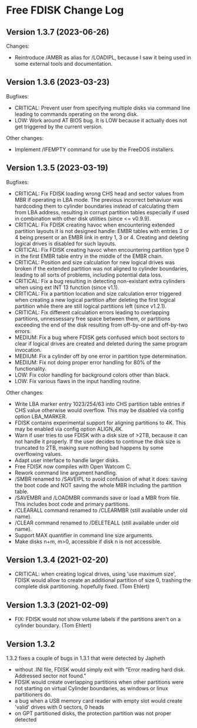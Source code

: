 Free FDISK Change Log
=====================


Version 1.3.7 (2023-06-26)
--------------------------
Changes:
 - Reintroduce /AMBR as alias for /LOADIPL, because I saw it being used in
   some external tools and documentation.


Version 1.3.6 (2023-03-23)
--------------------------
Bugfixes:
 - CRITICAL: Prevent user from specifying multiple disks via command line
     leading to commands operating on the wrong disk.
 - LOW: Work around AT BIOS bug. It is LOW because it actually does not get
     triggered by the current version.

Other changes:
 - Implement /IFEMPTY command for use by the FreeDOS installers.


Version 1.3.5 (2023-03-19)
--------------------------
Bugfixes:
 - CRITICAL: Fix FDISK loading wrong CHS head and sector values from MBR if
     operating in LBA mode. The previous incorrect behaviuor was hardcoding
     them to cylinder boundaries instead of calculating them from LBA address,
     resulting in corrupt partition tables especially if used in combination
     with other disk utilities (since <= v0.9.9).
 - CRITICAL: Fix FDISK creating havoc when encountering extended partition
     layouts it is not designed handle: EMBR tables with entries 3 or 4
     being present or an EMBR link in entry 1, 3 or 4. Creating and deleting
     logical drives is disabled for such layouts.
 - CRITICAL: Fix FDISK creating havoc when encountering partition type 0
     in the first EMBR table entry in the middle of the EMBR chain.
 - CRITICAL: Position and size calculation for new logical drives was broken
     if the extended partition was not aligned to cylinder boundaries, leading
     to all sorts of problems, including potential data loss.
 - CRITICAL: Fix a bug resulting in detecting non-existant extra cylinders
     when using ext INT 13 function (since v1.1).
 - CRITICAL: Fix a partition location and size calculation error triggered
     when creating a new logical partition after deleting the first logical
     partition while there are still logical partitions left (since v1.2.1).
 - CRITICAL: Fix different calculation errors leading to overlapping
     partitions, unnessessary free space between them, or partitions exceeding
     the end of the disk resulting from off-by-one and off-by-two errors.
 - MEDIUM: Fix a bug where FDISK gets confused which boot sectors to clear
     if logical drives are created and deleted during the same program
     invocation.
 - MEDIUM: Fix a cylinder off by one error in partition type determination.
 - MEDIUM: Fix not doing proper error handling for 80% of the functionality.
 - LOW: Fix color handling for background colors other than black.
 - LOW: Fix various flaws in the input handling routine.

Other changes:
 - Write LBA marker entry 1023/254/63 into CHS partition table entries if
   CHS value otherwise would overflow. This may be disabled via config  option
   LBA_MARKER.
 - FDISK contains experimental support for aligning partitions to 4K. This may
   be enabled via config option ALIGN_4K.
 - Warn if user tries to use FDISK with a disk size of >2TB, because it can
   not handle it properly. If the user decides to continue the disk size is
   truncated to 2TB, making sure nothing bad happens by some overflowing
   values.
 - Adapt user interface to handle larger disks.
 - Free FDISK now compiles with Open Watcom C.
 - Rework command line argument handling.
 - /SMBR renamed to /SAVEIPL to avoid confusion of what it does:
   saving the boot code and NOT saving the whole MBR including the
   partition table.
 - /SAVEMBR and /LOADMBR commands save or load a MBR from file. This includes
   boot code and primary partitions.
 - /CLEARALL command renamed to /CLEARMBR (still available under old name).
 - /CLEAR command renamed to /DELETEALL (still available under old name).
 - Support MAX quantifier in command line size arguments.
 - Make disks n+m, m>0, accessible if disk n is not accessible.


Version 1.3.4 (2021-02-20)
--------------------------
 - CRITICAL: when creating logical drives, using 'use maximum size', FDISK
   would allow to create an additional partition of size 0, trashing the
   complete disk partitioning. hopefully fixed. (Tom Ehlert)


Version 1.3.3 (2021-02-09)
--------------------------
 - FIX: FDISK would not show volume labels if the partitions aren't on a
   cylinder boundary. (Tom Ehlert)


Version 1.3.2 
-------------
1.3.2 fixes a couple of bugs in 1.3.1 that were detected by Japheth

 - without .INI file, FDISK would simply exit with  "Error reading hard disk.
   Addressed sector not found."
 - FDSIK would create overlapping partitions when other partitions were not
   starting on virtual Cylinder boundaries, as windows or linux partitioners
   do.
 - a bug when a USB memory card reader with empty slot would create 'valid'
   drives with 0 sectors, 0 heads
 - on GPT partitioned disks, the protection partition was not proper detected
